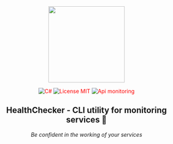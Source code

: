 <div align="center">
 <img src="https://github.com/user-attachments/assets/43539b07-0ed7-4527-b89f-2a823cd73a88" width="200"  /> 
</div>

<p align="center" style="color: red;">
  <img src="https://img.shields.io/badge/C%23-purple.svg" alt="C#" />
  <img src="https://img.shields.io/badge/License-MIT-white.svg" alt="License MIT">
   <img src="https://img.shields.io/badge/API_MONITORING-red.svg" alt="Api monitoring" />
</p>

<h2 align="center">
  HealthChecker - CLI utility for monitoring services 📱
</h2>

<p align="center">
 <em>Be confident in the working of your services</em>
</p>

